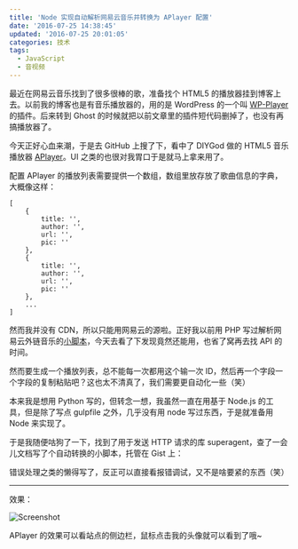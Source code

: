 ```yaml
---
title: 'Node 实现自动解析网易云音乐并转换为 APlayer 配置'
date: '2016-07-25 14:38:45'
updated: '2016-07-25 20:01:05'
categories: 技术
tags:
  - JavaScript
  - 音视频
---
```


最近在网易云音乐找到了很多很棒的歌，准备找个 HTML5 的播放器挂到博客上去。以前我的博客也是有音乐播放器的，用的是 WordPress 的一个叫 [WP-Player](https://wordpress.org/plugins/wp-player/) 的插件。后来转到 Ghost 的时候就把以前文章里的插件短代码删掉了，也没有再搞播放器了。

今天正好心血来潮，于是去 GitHub 上搜了下，看中了 DIYGod 做的 HTML5 音乐播放器 [APlayer](https://github.com/DIYgod/APlayer)。UI 之类的也很对我胃口于是就马上拿来用了。

配置 APlayer 的播放列表需要提供一个数组，数组里放存放了歌曲信息的字典，大概像这样：

<!--more-->

```
[
    {
        title: '',
        author: '',
        url: '',
        pic: ''
    },
    {
        title: '',
        author: '',
        url: '',
        pic: ''
    },
    ...
]
```

然而我并没有 CDN，所以只能用网易云的源啦。正好我以前用 PHP 写过解析网易云外链音乐的[小脚本](https://work.prinzeugen.net/tools/music.php?id=629877)，今天去看了下发现竟然还能用，也省了窝再去找 API 的时间。

然而要生成一个播放列表，总不能每一次都用这个输一次 ID，然后再一个字段一个字段的复制粘贴吧？这也太不清真了，我们需要更自动化一些（笑）

本来我是想用 Python 写的，但转念一想，我虽然一直在用基于 Node.js 的工具，但是除了写点 gulpfile 之外，几乎没有用 node 写过东西，于是就准备用 Node 来实现了。

于是我随便咕狗了一下，找到了用于发送 HTTP 请求的库 superagent，查了一会儿文档写了个自动转换的小脚本，托管在 Gist 上：

<script src="https://gist.github.com/prinsss/2bb8c1514589140f461630f21380867d.js"></script>

错误处理之类的懒得写了，反正可以直接看报错调试，又不是啥要紧的东西（笑）

-----

效果：

![Screenshot](https://ooo.0o0.ooo/2016/07/25/5795b31672d8c.png)

APlayer 的效果可以看站点的侧边栏，鼠标点击我的头像就可以看到了哦~
